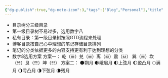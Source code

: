```yaml
---
{"dg-publish":true,"dg-note-icon":3,"tags":["Blog","Personal"],"title":"Obsidian目录树","permalink":"/🌑Journal_手札/严选/Obsidian/Obsidian笔记目录树/","dgPassFrontmatter":true,"noteIcon":3,"created":"2024-09-17T15:25:05.092+08:00","updated":"2024-09-17T15:29:14.688+08:00"}
---
```


- 目录树分三级目录
- 第一级目录树不易过多，选用数字八
- 私有目录：第一级目录树按照GTD流程来处理
- 博客目录按自己心中理想的笔记存储目录排列
- 笔记的分类依据更多的内容支持更有利于达到理想的分类
- 数字8选用方案
方案一：
乾（☰）兑（☱）离（☲）震（☳）
巽（☴）坎（☵）艮（☶）坤（☷）
方案二：
🌑朔月  🌒峨眉月  🌓上弦月 🌔盈凸月 
🌕满月  🌖亏凸月  🌗下弦月 🌘残月